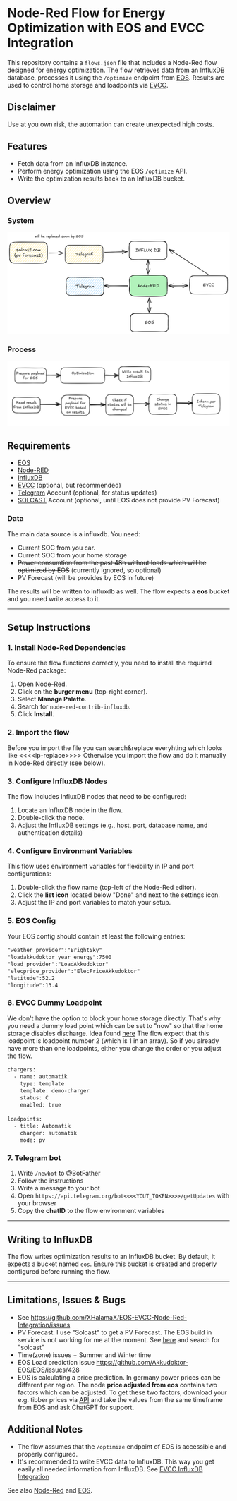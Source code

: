 
# Node-Red Flow for Energy Optimization with EOS and EVCC Integration

This repository contains a `flows.json` file that includes a Node-Red flow designed for energy optimization. The flow retrieves data from an InfluxDB database, processes it using the `/optimize` endpoint from [EOS](https://github.com/Akkudoktor-EOS/EOS). Results are used to control home storage and loadpoints via [EVCC](https://github.com/evcc-io/evcc).

## Disclaimer
Use at you own risk, the automation can create unexpected high costs.

## Features
- Fetch data from an InfluxDB instance.
- Perform energy optimization using the EOS `/optimize` API.
- Write the optimization results back to an InfluxDB bucket.

## Overview
### System
![System Overview](https://raw.githubusercontent.com/XHalamaX/EOS-EVCC-Node-Red-Integration/4d2e1b2a27ecc3b30d4871e73a99edf2927e9af5/overview.png)

### Process
![Process Overview](https://raw.githubusercontent.com/XHalamaX/EOS-EVCC-Node-Red-Integration/refs/heads/documentation/process.png)

## Requirements

 - [EOS](https://github.com/Akkudoktor-EOS/EOS)
 - [Node-RED](https://nodered.org/)
 - [InfluxDB](https://www.influxdata.com/)
 - [EVCC](https://evcc.io/) (optional, but recommended)
 - [Telegram](https://web.telegram.org) Account (optional, for status updates)
 - [SOLCAST](https://solcast.com/) Account (optional, until EOS does not provide PV Forecast)

### Data
The main data source is a influxdb. You need:

 - Current SOC from you car.
 - Current SOC from your home storage
 - ~~Power consumtion from the past 48h without loads which will be optimized by EOS~~ (currently ignored, so optional)
 - PV Forecast (will be provides by EOS in future)

The results will be written to influxdb as well. The flow expects a **eos** bucket and you need write access to it.

---

## Setup Instructions

### 1. Install Node-Red Dependencies
To ensure the flow functions correctly, you need to install the required Node-Red package:
1. Open Node-Red.
2. Click on the **burger menu** (top-right corner).
3. Select **Manage Palette**.
4. Search for `node-red-contrib-influxdb`.
5. Click **Install**.

### 2. Import the flow
Before you import the file you can search&replace everyhting which looks like <<<\<ip-replace>>>>
Otherwise you import the flow and do it manually in Node-Red directly (see below).

### 3. Configure InfluxDB Nodes
The flow includes InfluxDB nodes that need to be configured:
1. Locate an InfluxDB node in the flow.
2. Double-click the node.
3. Adjust the InfluxDB settings (e.g., host, port, database name, and authentication details)

### 4. Configure Environment Variables
This flow uses environment variables for flexibility in IP and port configurations:
1. Double-click the flow name (top-left of the Node-Red editor).
2. Click the **list icon** located below "Done" and next to the settings icon.
3. Adjust the IP and port variables to match your setup.

### 5. EOS Config
Your EOS config should contain at least the following entries:

```
"weather_provider":"BrightSky"
"loadakkudoktor_year_energy":7500
"load_provider":"LoadAkkudoktor"
"elecprice_provider":"ElecPriceAkkudoktor"
"latitude":52.2
"longitude":13.4
```
### 6. EVCC Dummy Loadpoint
We don't have the option to block your home storage directly. That's why you need a dummy load point which can be set to "now" so that the home storage disables discharge. Idea found [here](https://github.com/evcc-io/evcc/wiki/aaa-Lifehacks)
The flow expect that this loadpoint is loadpoint number 2 (which is 1 in an array). So if you already have more than one loadpoints, either you change the order or you adjust the flow.

```
chargers:
  - name: automatik
    type: template
    template: demo-charger
    status: C
    enabled: true

loadpoints:
  - title: Automatik
    charger: automatik
    mode: pv
```
### 7. Telegram bot
1. Write `/newbot` to @BotFather
2. Follow the instructions
3. Write a message to your bot
4. Open `https://api.telegram.org/bot<<<<YOUT_TOKEN>>>>/getUpdates` with your browser
5. Copy the **chatID** to the flow environment variables

---

## Writing to InfluxDB
The flow writes optimization results to an InfluxDB bucket. By default, it expects a bucket named `eos`. Ensure this bucket is created and properly configured before running the flow.

---
## Limitations, Issues & Bugs
- See https://github.com/XHalamaX/EOS-EVCC-Node-Red-Integration/issues
- PV Forecast: I use "Solcast" to get a PV Forecast. The EOS build in service is not working for me at the moment. See [here](https://github.com/Akkudoktor-EOS/EOS/discussions/248) and search for "solcast"
- Time(zone) issues + Summer and Winter time
- EOS Load prediction issue https://github.com/Akkudoktor-EOS/EOS/issues/428
- EOS is calculating a price prediction. In germany power prices can be different per region. The node **price adjusted from eos** contains two factors which can be adjusted. To get these two factors, download your e.g. tibber prices via [API](https://developer.tibber.com/docs/overview) and take the values from the same timeframe from EOS and ask ChatGPT for support.

## Additional Notes
- The flow assumes that the `/optimize` endpoint of EOS is accessible and properly configured.
- It's recommended to write EVCC data to InfluxDB. This way you get easily all needed information from InfluxDB. See [EVCC InfluxDB Integration](https://docs.evcc.io/docs/reference/configuration/influx)


See also [Node-Red](https://nodered.org/docs/) and [EOS](https://github.com/Akkudoktor-EOS/EOS).
